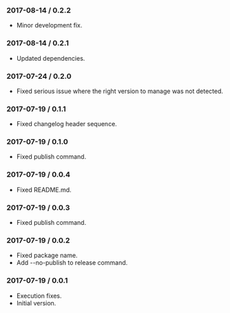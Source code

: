 ### 2017-08-14 / 0.2.2

* Minor development fix.

### 2017-08-14 / 0.2.1

* Updated dependencies.

### 2017-07-24 / 0.2.0

* Fixed serious issue where the right version to manage was not detected.

### 2017-07-19 / 0.1.1

* Fixed changelog header sequence.

### 2017-07-19 / 0.1.0

* Fixed publish command.

### 2017-07-19 / 0.0.4

* Fixed README.md.

### 2017-07-19 / 0.0.3

* Fixed publish command.

### 2017-07-19 / 0.0.2

* Fixed package name.
* Add --no-publish to release command.

### 2017-07-19 / 0.0.1

* Execution fixes.
* Initial version.
